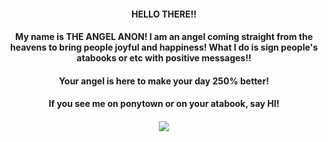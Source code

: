 #### <p align="center"> HELLO THERE!!
#### <p align="center"> My name is THE ANGEL ANON! I am an angel coming straight from the heavens to bring people joyful and happiness! What I do is sign people's atabooks or etc with positive messages!! 
#### <p align="center"> Your angel is here to make your day 250% better!
#### <p align="center"> If you see me on ponytown or on your atabook, say HI!
#### <p align="center"> ![](https://files.catbox.moe/r2clh0.png)
